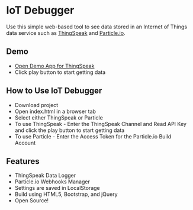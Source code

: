# IoT Debugger
Use this simple web-based tool to see data stored in an Internet of Things data service such as [ThingSpeak](https://thingspeak.com/channels/9) and [Particle.io](https://build.particle.io/signup).

## Demo
* [Open Demo App for ThingSpeak](http://htmlpreview.github.io/?https://github.com/nothans/iot-debugger/blob/master/app/thingspeak.html)
* Click play button to start getting data

## How to Use IoT Debugger
* Download project
* Open index.html in a browser tab
* Select either ThingSpeak or Particle
* To use ThingSpeak - Enter the ThingSpeak Channel and Read API Key and click the play button to start getting data
* To use Particle - Enter the Access Token for the Particle.io Build Account

## Features
* ThingSpeak Data Logger
* Particle.io Webhooks Manager
* Settings are saved in LocalStorage
* Build using HTML5, Bootstrap, and jQuery
* Open Source!